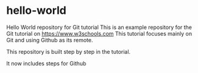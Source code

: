# hello-world 
Hello World repository for Git tutorial 
This is an example repository for the Git tutorial on https://www.w3schools.com
This tutorial focuses mainly on Git and using Github as its remote. 

This repository is built step by step in the tutorial.

It now includes steps for Github 



